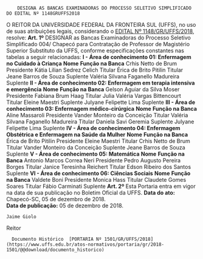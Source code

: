         DESIGNA AS BANCAS EXAMINADORAS DO PROCESSO SELETIVO SIMPLIFICADO DO EDITAL Nº 1148GRUFFS2018  

 O REITOR DA UNIVERSIDADE FEDERAL DA FRONTEIRA SUL (UFFS), no uso de suas atribuições legais, considerando o [EDITAL Nº 1148/GR/UFFS/2018](https://www.uffs.edu.br/atos-normativos/edital/gr/2018-1148), resolve:   **Art. 1º**  DESIGNAR as Bancas Examinadoras do Processo Seletivo Simplificado 004/ Chapecó para Contratação de Professor de Magistério Superior Substituto da UFFS, conforme especificações constantes nas tabelas a seguir relacionadas: **I - Área de conhecimento 01: Enfermagem no Cuidado à Criança**     **Nome**   **Função na Banca**     Crhis Netto de Brum   Presidente     Kátia Lilian Sedrez Celich   Titular     Érica de Brito Pitilin   Titular     Jeane Barros de Souza   Suplente     Valéria Silvana Faganello Madureira   Suplente       **II - Área de conhecimento 02: Enfermagem em terapia intensiva e emergência**     **Nome**   **Função na Banca**     Gelson Aguiar da Silva Moser   Presidente     Fabiana Brum Haag   Titular     Julia Valéria Vargas Bittencourt   Titular     Eleine Maestri   Suplente     Julyane Felipette Lima   Suplente       **III - Área de conhecimento 03: Enfermagem médico-cirúrgica**     **Nome**   **Função na Banca**     Aline Massaroli   Presidente     Vander Monteiro da Conceição   Titular     Valéria Silvana Faganello Madureira   Titular     Daniela Savi Geremia   Suplente     Julyane Felipette Lima   Suplente       **IV - Área de conhecimento 04: Enfermagem Obstétrica e Enfermagem na Saúde da Mulher**     **Nome**   **Função na Banca**     Érica de Brito Pitilin   Presidente     Eleine Maestri   Titular     Crhis Netto de Brum   Titular     Vander Monteiro da Conceição   Suplente     Jeane Barros de Souza   Suplente       **V - Área de conhecimento 05: Matemática**     **Nome**   **Função na Banca**     Antonio Marcos Correa Neri   Presidente     Pedro Augusto Pereira Borges   Titular     Janice Teresinha Reichert   Titular     Edson Ribeiro dos Santos   Suplente      **VI - Área de conhecimento 06: Ciências Sociais**      **Nome**   **Função na Banca**     Valdete Boni   Presidente     Monica Hass   Titular     Claudete Gomes Soares   Titular     Fábio Carminati   Suplente       **Art. 2º**  Esta Portaria entra em vigor na data de sua publicação no Boletim Oficial da UFFS.      **Data do ato:** Chapecó-SC, 05 de dezembro de 2018.   
 **Data de publicação:**  05 de dezembro de 2018. 

    Jaime Giolo   
 Reitor 

      Documento Histórico  [PORTARIA Nº 1501/GR/UFFS/2018](https://www.uffs.edu.br/atos-normativos/portaria/gr/2018-1501/@@download/documento_historico)     
      